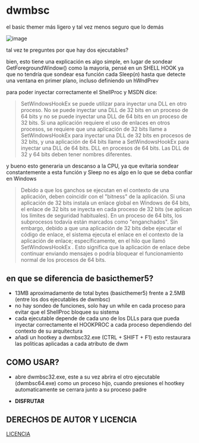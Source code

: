 # dwmbsc
el basic themer más ligero y tal vez menos seguro que lo demás

![image](https://github.com/LuSlower/dwmbsc/assets/148411728/61e9273f-1c22-4144-a905-4a301310bc2f)

tal vez te preguntes por que hay dos ejecutables?

bien, esto tiene una explicación
es algo simple, en lugar de sondear GetForegroundWindow() como la mayoria, pensé en un SHELL HOOK ya que no tendría que sondear esa función cada Sleep(_n_) hasta que detecte una ventana en primer plano, incluso definiendo un hWndPrev

para poder inyectar correctamente el ShellProc y MSDN dice:

> SetWindowsHookEx se puede utilizar para inyectar una DLL en otro proceso. No se puede inyectar una DLL de 32 bits en un proceso de 64 bits y no se puede inyectar una DLL de 64 bits en un proceso de 32 bits. Si una aplicación requiere el uso de enlaces en otros procesos, se requiere que una aplicación de 32 bits llame a SetWindowsHookEx para inyectar una DLL de 32 bits en procesos de 32 bits, y una aplicación de 64 bits llame a SetWindowsHookEx para inyectar una DLL de 64 bits. DLL en procesos de 64 bits. Las DLL de 32 y 64 bits deben tener nombres diferentes.


y bueno esto generaria un descanso a la CPU, ya que evitaria sondear constantemente a esta función
y Sleep no es algo en lo que se deba confiar en Windows

> Debido a que los ganchos se ejecutan en el contexto de una aplicación, deben coincidir con el "bitness" de la aplicación. Si una aplicación de 32 bits instala un enlace global en Windows de 64 bits, el enlace de 32 bits se inyecta en cada proceso de 32 bits (se aplican los límites de seguridad habituales). En un proceso de 64 bits, los subprocesos todavía están marcados como "enganchados". Sin embargo, debido a que una aplicación de 32 bits debe ejecutar el código de enlace, el sistema ejecuta el enlace en el contexto de la aplicación de enlace; específicamente, en el hilo que llamó SetWindowsHookEx . Esto significa que la aplicación de enlace debe continuar enviando mensajes o podría bloquear el funcionamiento normal de los procesos de 64 bits.

## en que se diferencia de basicthemer5?

* 13MB aproximadamente de total bytes (basicthemer5) frente a 2.5MB (entre los dos ejecutables de dwmbsc)
* no hay sondeo de funciones, solo hay un while en cada proceso para evitar que el ShellProc bloquee su sistema
* cada ejecutable depende de cada uno de los DLLs para que pueda inyectar correctamente el HOOKPROC a cada proceso dependiendo del contexto de su arquitectura
* añadi un hootkey a dwmbsc32.exe (CTRL + SHIFT + F1) esto restaurara las politicas aplicadas a cada atributo de dwm

## COMO USAR?

* abre dwmbsc32.exe, este a su vez abrira el otro ejecutable (dwmbsc64.exe) como un proceso hijo, cuando presiones el hootkey automaticamente se cerrara junto a su proceso padre

* **DISFRUTAR**

## DERECHOS DE AUTOR Y LICENCIA
[LICENCIA](LICENSE)

